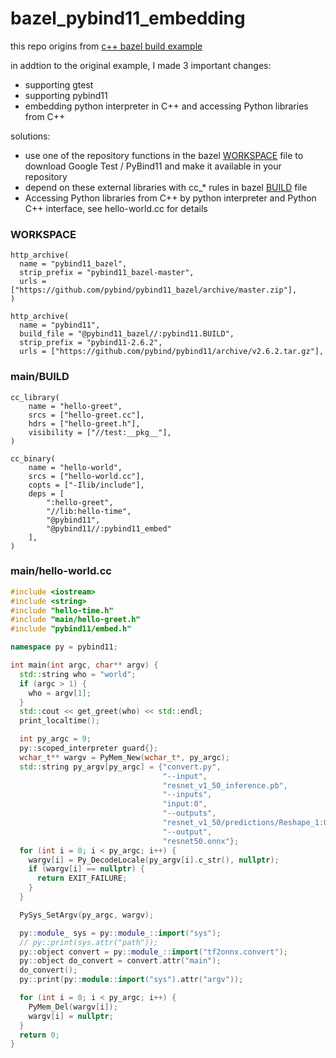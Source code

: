 # bazel_pybind11_embedding
this repo origins from [c++ bazel build example](https://github.com/bazelbuild/examples/tree/master/cpp-tutorial/stage3)

in addtion to the original example, I made 3 important changes:
- supporting gtest
- supporting pybind11
- embedding python interpreter in C++ and accessing Python libraries from C++ 

solutions:
- use one of the repository functions in the bazel [WORKSPACE](https://github.com/lwdhw1987/examples/blob/master/cpp-tutorial/stage3/WORKSPACE) file to download Google Test / PyBind11 and make it available in your repository
- depend on these external libraries with cc_* rules in bazel [BUILD](https://github.com/lwdhw1987/examples/blob/master/cpp-tutorial/stage3/main/BUILD) file
- Accessing Python libraries from C++ by python interpreter and Python C++ interface, see hello-world.cc for details

### WORKSPACE
```
http_archive(
  name = "pybind11_bazel",
  strip_prefix = "pybind11_bazel-master",
  urls = ["https://github.com/pybind/pybind11_bazel/archive/master.zip"],
)

http_archive(
  name = "pybind11",
  build_file = "@pybind11_bazel//:pybind11.BUILD",
  strip_prefix = "pybind11-2.6.2",
  urls = ["https://github.com/pybind/pybind11/archive/v2.6.2.tar.gz"],
```

### main/BUILD
```
cc_library(
    name = "hello-greet",
    srcs = ["hello-greet.cc"],
    hdrs = ["hello-greet.h"],
    visibility = ["//test:__pkg__"],
)

cc_binary(
    name = "hello-world",
    srcs = ["hello-world.cc"],
    copts = ["-Ilib/include"],
    deps = [
        ":hello-greet",
        "//lib:hello-time",
        "@pybind11",
        "@pybind11//:pybind11_embed"
    ],
)
```

### main/hello-world.cc
```cpp
#include <iostream>
#include <string>
#include "hello-time.h"
#include "main/hello-greet.h"
#include "pybind11/embed.h"

namespace py = pybind11;

int main(int argc, char** argv) {
  std::string who = "world";
  if (argc > 1) {
    who = argv[1];
  }
  std::cout << get_greet(who) << std::endl;
  print_localtime();

  int py_argc = 9;
  py::scoped_interpreter guard{};
  wchar_t** wargv = PyMem_New(wchar_t*, py_argc);
  std::string py_argv[py_argc] = {"convert.py",
                                  "--input",
                                  "resnet_v1_50_inference.pb",
                                  "--inputs",
                                  "input:0",
                                  "--outputs",
                                  "resnet_v1_50/predictions/Reshape_1:0",
                                  "--output",
                                  "resnet50.onnx"};
  for (int i = 0; i < py_argc; i++) {
    wargv[i] = Py_DecodeLocale(py_argv[i].c_str(), nullptr);
    if (wargv[i] == nullptr) {
      return EXIT_FAILURE;
    }
  }

  PySys_SetArgv(py_argc, wargv);

  py::module_ sys = py::module_::import("sys");
  // py::print(sys.attr("path"));
  py::object convert = py::module_::import("tf2onnx.convert");
  py::object do_convert = convert.attr("main");
  do_convert();
  py::print(py::module::import("sys").attr("argv"));

  for (int i = 0; i < py_argc; i++) {
    PyMem_Del(wargv[i]);
    wargv[i] = nullptr;
  }
  return 0;
}
```
